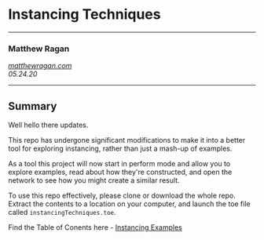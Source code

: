 # Instancing Techniques #
---

### Matthew Ragan ###
_[matthewragan.com](http://matthewragan.com)_  
_05.24.20_

---
## Summary ##
Well hello there updates.

This repo has undergone significant modifications to make it into a better tool for exploring instancing, rather than just a mash-up of examples.

As a tool this project will now start in perform mode and allow you to explore examples, read about how they're constructed, and open the network to see how you might create a similar result.

To use this repo effectively, please clone or download the whole repo. Extract the contents to a location on your computer, and launch the toe file called `instancingTechniques.toe`. 

Find the Table of Conents here - [Instancing Examples](https://mir-lab.github.io/touchdesigner-instancing-examples/)

